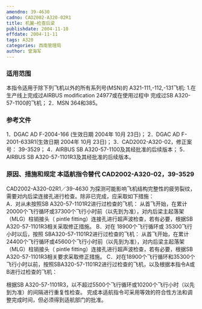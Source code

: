```yaml
---
amendno: 39-4630
cadno: CAD2002-A320-02R1
title: 机翼—检查后梁
publishdate: 2004-11-10
effdate: 2004-11-11
tags: A320
categories: 西南管理局
author: 曾海军
---
```


### 适用范围 
本指令适用于除下列飞机以外的所有系列号(MSN)的
A321-111,-112,-131飞机:
1.在生产线上完成过AIRBUS modification 24977或在使用过程中
完成过SB A320-57-1100的飞机；
2．MSN 364和385。

<!--more-->
### 参考文件
1．DGAC AD F-2004-166 (生效日期 2004年 10月 23日)； 
2．DGAC AD F-2001-633R1(生效日期 2004年 10月 23日)； 
3．CAD2002-A320-02，修正案号： 39-3529； 
4．AIRBUS SB A320-57-1100及其经批准的后续版本； 
5．AIRBUS SB A320-57-1101R3及其经批准的后续版本。

### 原因、措施和规定 本适航指令替代 CAD2002-A320-02，39-3529 
  CAD2002-A320-02R1／39-4630
为探测可能影响飞机结构完整性的疲劳裂纹，需要对内后梁连接孔进行检查。除非已完成，应采取如下措施：  
A．对从未按照SB A320-57-1101R2进行过检查的飞机： 
   从首飞开始，在累计20000个飞行循环或37300个飞行小时前（以先到为准），对内后梁主起落架（MLG）柱销接头（ pintle fitting）连接孔进行超声波检查，若有必要，根据SB A320-57-1101R3相关采取修正措施。 
B．对在 18900个飞行循环或 35300飞行小时以后，按照 SBA320-57-1101R2进行过检查的飞机： 
从首飞开始，在累计24400个飞行循环或45600个飞行小时前（以先到为准），对内后梁主起落架（MLG）柱销接头（ pintle fitting）连接孔进行超声波检查，若有必要，根据SB A320-57-1101R3相关要求采取修正措施。 
C．对在18900个飞行循环和35300个飞行小时以前，按照SBA320-57-1101R2进行过检查的飞机，以及根据本指令A或B进行过检查的飞机： 

   根据SB A320-57-1101R3，以不超过5500个飞行循环或10200个飞行小时（以先到为准）的间隔进行重复性检查。 完成本适航指令可采用等效的符合性方法和调整完成时间，但必须得到适航部门的批准。 
